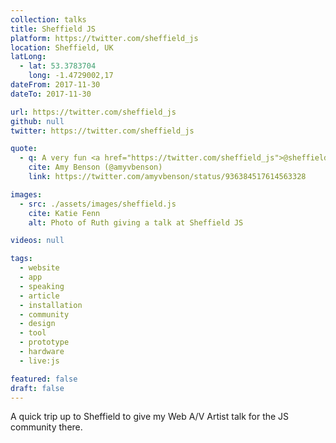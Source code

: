 ```yaml
---
collection: talks
title: Sheffield JS
platform: https://twitter.com/sheffield_js
location: Sheffield, UK
latLong:
  - lat: 53.3783704
    long: -1.4729002,17
dateFrom: 2017-11-30
dateTo: 2017-11-30

url: https://twitter.com/sheffield_js
github: null
twitter: https://twitter.com/sheffield_js

quote:
  - q: A very fun <a href="https://twitter.com/sheffield_js">@sheffield_js</a>  with <a href="https://twitter.com/Rumyra">@Rumyra</a>  tonight.
    cite: Amy Benson (@amyvbenson)
    link: https://twitter.com/amyvbenson/status/936384517614563328

images:
  - src: ./assets/images/sheffield.js
    cite: Katie Fenn
    alt: Photo of Ruth giving a talk at Sheffield JS

videos: null

tags:
  - website
  - app
  - speaking
  - article
  - installation
  - community
  - design
  - tool
  - prototype
  - hardware
  - live:js

featured: false
draft: false
---
```


A quick trip up to Sheffield to give my Web A/V Artist talk for the JS community there.
